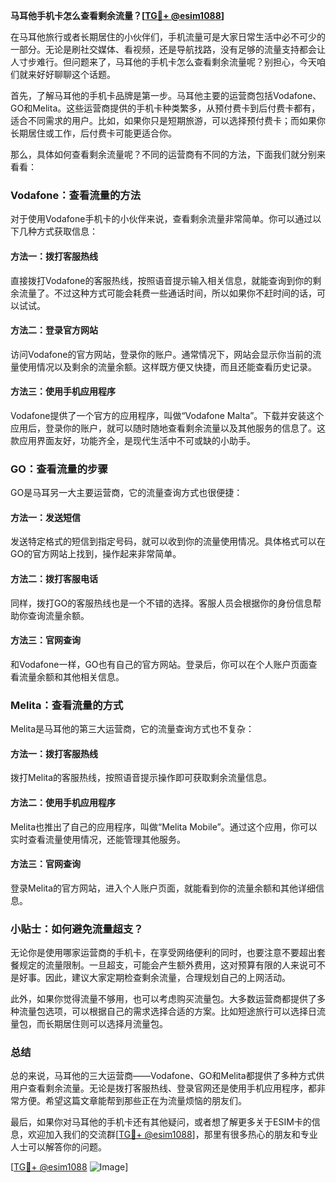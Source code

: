 **马耳他手机卡怎么查看剩余流量？[[TG💪+ @esim1088](https://t.me/s/esim1088)]**

在马耳他旅行或者长期居住的小伙伴们，手机流量可是大家日常生活中必不可少的一部分。无论是刷社交媒体、看视频，还是导航找路，没有足够的流量支持都会让人寸步难行。但问题来了，马耳他的手机卡怎么查看剩余流量呢？别担心，今天咱们就来好好聊聊这个话题。

首先，了解马耳他的手机卡品牌是第一步。马耳他主要的运营商包括Vodafone、GO和Melita。这些运营商提供的手机卡种类繁多，从预付费卡到后付费卡都有，适合不同需求的用户。比如，如果你只是短期旅游，可以选择预付费卡；而如果你长期居住或工作，后付费卡可能更适合你。

那么，具体如何查看剩余流量呢？不同的运营商有不同的方法，下面我们就分别来看看：

### Vodafone：查看流量的方法

对于使用Vodafone手机卡的小伙伴来说，查看剩余流量非常简单。你可以通过以下几种方式获取信息：

#### 方法一：拨打客服热线
直接拨打Vodafone的客服热线，按照语音提示输入相关信息，就能查询到你的剩余流量了。不过这种方式可能会耗费一些通话时间，所以如果你不赶时间的话，可以试试。

#### 方法二：登录官方网站
访问Vodafone的官方网站，登录你的账户。通常情况下，网站会显示你当前的流量使用情况以及剩余的流量余额。这样既方便又快捷，而且还能查看历史记录。

#### 方法三：使用手机应用程序
Vodafone提供了一个官方的应用程序，叫做“Vodafone Malta”。下载并安装这个应用后，登录你的账户，就可以随时随地查看剩余流量以及其他服务的信息了。这款应用界面友好，功能齐全，是现代生活中不可或缺的小助手。

### GO：查看流量的步骤

GO是马耳另一大主要运营商，它的流量查询方式也很便捷：

#### 方法一：发送短信
发送特定格式的短信到指定号码，就可以收到你的流量使用情况。具体格式可以在GO的官方网站上找到，操作起来非常简单。

#### 方法二：拨打客服电话
同样，拨打GO的客服热线也是一个不错的选择。客服人员会根据你的身份信息帮助你查询流量余额。

#### 方法三：官网查询
和Vodafone一样，GO也有自己的官方网站。登录后，你可以在个人账户页面查看流量余额和其他相关信息。

### Melita：查看流量的方式

Melita是马耳他的第三大运营商，它的流量查询方式也不复杂：

#### 方法一：拨打客服热线
拨打Melita的客服热线，按照语音提示操作即可获取剩余流量信息。

#### 方法二：使用手机应用程序
Melita也推出了自己的应用程序，叫做“Melita Mobile”。通过这个应用，你可以实时查看流量使用情况，还能管理其他服务。

#### 方法三：官网查询
登录Melita的官方网站，进入个人账户页面，就能看到你的流量余额和其他详细信息。

### 小贴士：如何避免流量超支？

无论你是使用哪家运营商的手机卡，在享受网络便利的同时，也要注意不要超出套餐规定的流量限制。一旦超支，可能会产生额外费用，这对预算有限的人来说可不是好事。因此，建议大家定期检查剩余流量，合理规划自己的上网活动。

此外，如果你觉得流量不够用，也可以考虑购买流量包。大多数运营商都提供了多种流量包选项，可以根据自己的需求选择合适的方案。比如短途旅行可以选择日流量包，而长期居住则可以选择月流量包。

### 总结

总的来说，马耳他的三大运营商——Vodafone、GO和Melita都提供了多种方式供用户查看剩余流量。无论是拨打客服热线、登录官网还是使用手机应用程序，都非常方便。希望这篇文章能帮到那些正在为流量烦恼的朋友们。

最后，如果你对马耳他的手机卡还有其他疑问，或者想了解更多关于ESIM卡的信息，欢迎加入我们的交流群[[TG💪+ @esim1088](https://t.me/s/esim1088)]，那里有很多热心的朋友和专业人士可以解答你的问题。

[[TG💪+ @esim1088](https://t.me/s/esim1088) ![Image](https://i.postimg.cc/4NQfJmqS/Snipaste-2025-05-13-00-14-12.png)]
